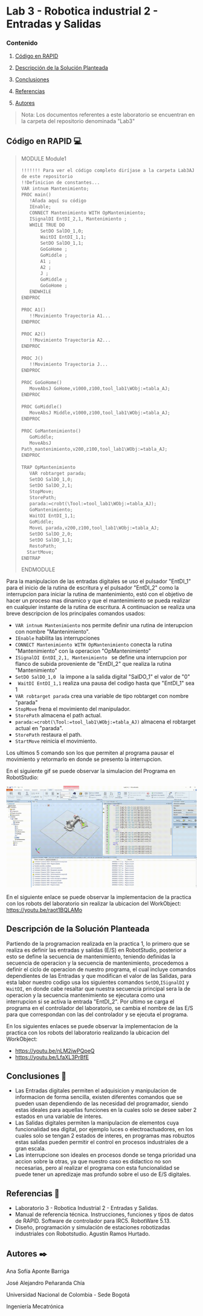 # Lab 3 - Robotica industrial 2 - Entradas y Salidas

### Contenido

1. [Código en RAPID](#código-en-rapid-computer)
2. [Descripción de la Solución Planteada](#descripción-de-la-solución-planteada)
3. [Conclusiones](#autores-blacknib)
5. [Referencias](#referencias-openbook)

6. [Autores](#autores-blacknib)

>Nota: Los documentos referentes a este laboratorio se encuentran en la carpeta del repositorio denominada "Lab3"

## Código en RAPID :computer:

>    MODULE Module1
> 
>     !!!!!!! Para ver el código completo diríjase a la carpeta Lab3AJ de este repositorio   
>     !!Definicion de constantes...  
>     VAR intnum Mantenimiento;  
>     PROC main()   
>        !Añada aquí su código      
>        IEnable;
>        CONNECT Mantenimiento WITH OpMantenimiento;
>        ISignalDI EntDI_2,1, Mantenimiento ;
>        WHILE TRUE DO    
>            SetDO SalDO_1,0;    
>            WaitDI EntDI_1,1;  
>            SetDO SalDO_1,1;  
>            GoGoHome ;  
>            GoMiddle ;  
>            A1 ;
>            A2 ;
>            J ; 
>            GoMiddle ;
>            GoGoHome ;
>        ENDWHILE
>     ENDPROC
>
>     PROC A1()
>        !!Movimiento Trayectoria A1...
>     ENDPROC
>
>     PROC A2()
>        !!Movimiento Trayectoria A2...         
>     ENDPROC
>
>     PROC J()
>        !!Movimiento Trayectoria J...           
>     ENDPROC
>
>     PROC GoGoHome()
>        MoveAbsJ GoHome,v1000,z100,tool_lab1\WObj:=tabla_AJ;  
>     ENDPROC
>
>     PROC GoMiddle()
>        MoveAbsJ Middle,v1000,z100,tool_lab1\WObj:=tabla_AJ;
>     ENDPROC
>
>     PROC GoMantenimiento()
>        GoMiddle; 
>        MoveAbsJ Path_mantenimiento,v200,z100,tool_lab1\WObj:=tabla_AJ;  
>     ENDPROC
>
>     TRAP OpMantenimiento
>        VAR robtarget parada;
>        SetDO SalDO_1,0;
>        SetDO SalDO_2,1;
>        StopMove;
>        StorePath;
>        parada:=crobt(\Tool:=tool_lab1\WObj:=tabla_AJ);
>        GoMantenimiento;
>        WaitDI EntDI_1,1;
>        GoMiddle;
>        MoveL parada,v200,z100,tool_lab1\WObj:=tabla_AJ;
>        SetDO SalDO_2,0;
>        SetDO SalDO_1,1;
>        RestoPath;
>       StartMove;
>     ENDTRAP
>    
>   ENDMODULE    

Para la manipulacion de las entradas digitales se uso el pulsador "EntDI_1" para el inicio de la rutina de escritura y el pulsador "EntDI_2" como la interrupcion para iniciar la rutina de mantenimiento, estó con el objetivo de hacer un proceso mas dinamico y que el mantenimiento se pueda realizar en cualquier instante de la rutina de escritura. 
A continuacion se realiza una breve descripcion de los principales comandos usados:
- ```VAR intnum Mantenimiento``` nos permite definir una rutina de interupcion con nombre "Mantenimiento".
- ```IEnable```  habilita las interrupciones
-  ```CONNECT Mantenimiento WITH OpMantenimiento```  conecta la rutina "Mantenimiento" con la operacion "OpMantenimiento"
-  ```ISignalDI EntDI_2,1, Mantenimiento ``` se define una interrupcion por flanco de subida proveniente de "EntDI_2" que realiza la rutina "Mantenimiento"
-   ```SetDO SalDO_1,0 ``` la impone a la salida digital "SalDO_1" el valor de "0"
-   ``` WaitDI EntDI_1,1``` realiza una pausa del codigo hasta que "EntDI_1" sea 1
-   ```VAR robtarget parada``` crea una variable de tipo robtarget con nombre "parada"
-   ```StopMove``` frena el movimiento del manipulador.
-   ```StorePath``` almacena el path actual.
-  ```parada:=crobt(\Tool:=tool_lab1\WObj:=tabla_AJ)``` almacena el robtarget actual en "parada".
-  ```StorePath``` restaura el path.
-  ```StartMove``` reinicia el movimiento.

Los ultimos 5 comando son los que permiten al programa pausar el movimiento y retormarlo en donde se presento la interrupcion.

En el siguiente gif se puede observar la simulacion del Programa en RobotStudio: 

<p align="center"><img width="700" src="https://github.com/sofiaponteb/Labs-Robotica-2022-2/blob/main/Lab3/mediaLab3/Video_simulacion_vfinal2.gif"></p>

En el siguiente enlace se puede observar la implementacion de la practica con los robots del laboratorio sin realizar la ubicacion del WorkObject:
https://youtu.be/raot1BQLAMo


## Descripción de la Solución Planteada
Partiendo de la programacion realizada en la practica 1, lo primero que se realiza es definir las entradas y salidas (E/S) en RobotStudio, posterior a esto se define la secuencia de mantenimiento, teniendo definidas la secuencia de operacion y la secuencia de mantenimiento, procedemos a definir el ciclo de operacion de nuestro programa, el cual incluye comandos dependientes de las Entradas y que modifican el valor de las Salidas, para esta labor nuestro codigo usa los siguientes comandos ```SetDO```,```ISignalDI``` y ``` WaitDI```, en donde cabe resaltar que nuestra secuencia principal sera la de operacion y la secuencia mantenimiento se ejecutara como una interrupcion si se activa la entrada "EntDI_2". Por ultimo se carga el programa en el controlador del laboratorio, se cambia el nombre de las E/S para que correspondan con las del controlador y se ejecuta el programa.

En los siguientes enlaces se puede observar la implementacion de la practica con los robots del laboratorio realizando la ubicacion del WorkObject:
- https://youtu.be/nLM2jwPQpeQ
- https://youtu.be/LfaXL3PrBfE


## Conclusiones :page_facing_up:

- Las Entradas digitales permiten el adquisicion y manipulacion de informacion de forma sencilla, existen diferentes comandos que se pueden usan dependiendo de las necesidad del programador, siendo estas ideales para aquellas funciones en la cuales solo se desee saber 2 estados en una variable de interes.
- Las Salidas digitales permiten la manipulacion de elementos cuya funcionalidad sea digital, por ejemplo luces o electroactuadores, en los cuales solo se tengan 2 estados de interes, en programas mas robuztos estas salidas pueden permitir el control en procesos industriales de a gran escala.
- Las interrupcione son ideales en procesos donde se tenga prioridad una accion sobre la otras, ya que nuestro caso es didactico no son necesarias, pero al realizar el programa con esta funcionalidad se puede tener un apredizaje mas profundo sobre el uso de E/S digitales.



## Referencias :open_book:
- Laboratorio 3 - Robotica Industrial 2 - Entradas y Salidas.
- Manual de referencia técnica. Instrucciones, funciones y tipos de datos de RAPID. Software de controlador para IRC5. RobotWare 5.13.
- Diseño, programación y simulación de estaciones robotizadas industriales con Robotstudio. Agustín Ramos Hurtado.



## Autores :black_nib:
Ana Sofía Aponte Barriga

José Alejandro Peñaranda Chía

Universidad Nacional de Colombia - Sede Bogotá

Ingeniería Mecatrónica
